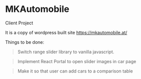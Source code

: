 # MKAutomobile
Client Project

It is a copy of wordpress built site https://mkautomobile.at/

Things to be done: 

> Switch range slider library to vanilla javascript.

> Implement React Portal to open slider images in car page

> Make it so that user can add cars to a comparison table  
